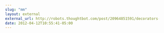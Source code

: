 ```yaml
---
slug: "mm"
layout: external
external_url: http://robots.thoughtbot.com/post/20964851591/decorators-vs-other-patterns
date: 2012-04-12T10:55:41-05:00
---
```

